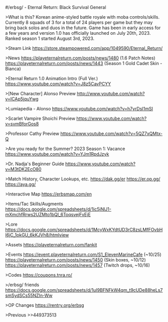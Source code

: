 #/erbsg/ - Eternal Return: Black Survival General

\>What is this?
Korean anime-styled battle royale with moba controls/skills. Currently 8 squads of 3 for a total of 24 players per game but they may bring back solos and duos in the future. Game has been in early access for a few years and version 1.0 has officially launched on July 20th, 2023. Ranked season 1 started August 3rd, 2023.

\>Steam Link
https://store.steampowered.com/app/1049590/Eternal_Return/

\>News
https://playeternalreturn.com/posts/news/1480 (1.6 Patch Notes)
https://playeternalreturn.com/posts/news/1443 (Season 1 Gold Cadet Skin - Bianca)

\>Eternal Return 1.0 Animation Intro (Full Ver.)
https://www.youtube.com/watch?v=J8z5CavPCYY

\>[New Character] Alonso Preview
http://www.youtube.com/watch?v=ICAp5jquYwg

\>Lumiapedia - Alonso
https://www.youtube.com/watch?v=h7yrDsI1mSI

\>Scarlet Vampire Shoichi Preview
https://www.youtube.com/watch?v=svmBforGos8

\>Professor Cathy Preview
https://www.youtube.com/watch?v=5QZ7xQMtx-Q

\>Are you ready for the Summer? 2023 Season 1: Vacance
https://www.youtube.com/watch?v=YJm1RpdJzyk

\>Dr. Nadja's Beginner Guide
https://www.youtube.com/watch?v=M3tDK2EcO80

\>Match History, Character Lookups, etc.
https://dak.gg/er
https://er.op.gg/
https://aya.gg/

\>Interactive Map
https://erbsmap.com/en

\>Items/Tac Skills/Augments
https://docs.google.com/spreadsheets/d/1ic5jNlJ1-mXmchfRrws2UZMto1bQI_6ToqsvejFvEjE

\>Lore
https://docs.google.com/spreadsheets/d/1McyWxKYdtUD3rC8zsLMfFOvbHI6jC_1okGU_6kKJVh8/htmlview

\>Assets
https://playeternalreturn.com/fankit

\>Events
https://event.playeternalreturn.com/S1_ElevenMarineCafe (~10/25)
https://playeternalreturn.com/posts/news/1450 (Skin boxes, ~10/12)
https://playeternalreturn.com/posts/news/1457 (Twitch drops, ~10/16)

\>Codes
https://coupons.tnra.ro/

\>/erbsg/ friends
https://docs.google.com/spreadsheets/d/1uI9BFNFkW4qm_t9cUDe88heLs7smSydSCs55NZIn-Ww

\>OP Changes
https://rentry.org/erbsg

\>Previous
\>\>449373513